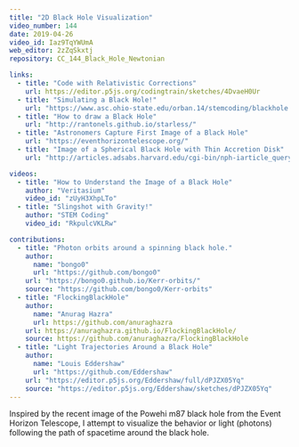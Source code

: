 ```yaml
---
title: "2D Black Hole Visualization"
video_number: 144
date: 2019-04-26
video_id: Iaz9TqYWUmA
web_editor: 2zZqSkxtj
repository: CC_144_Black_Hole_Newtonian

links:
  - title: "Code with Relativistic Corrections"
    url: https://editor.p5js.org/codingtrain/sketches/4DvaeH0Ur
  - title: "Simulating a Black Hole!"
    url: "https://www.asc.ohio-state.edu/orban.14/stemcoding/blackhole.html"
  - title: "How to draw a Black Hole"
    url: "http://rantonels.github.io/starless/"
  - title: "Astronomers Capture First Image of a Black Hole"
    url: "https://eventhorizontelescope.org/"
  - title: "Image of a Spherical Black Hole with Thin Accretion Disk"
    url: "http://articles.adsabs.harvard.edu/cgi-bin/nph-iarticle_query?1979A&A....75..228L"

videos:
  - title: "How to Understand the Image of a Black Hole"
    author: "Veritasium"
    video_id: "zUyH3XhpLTo"
  - title: "Slingshot with Gravity!"
    author: "STEM Coding"
    video_id: "RkpulcVKLRw"

contributions:
  - title: "Photon orbits around a spinning black hole."
    author:
      name: "bongo0"
      url: "https://github.com/bongo0"
    url: "https://bongo0.github.io/Kerr-orbits/"
    source: "https://github.com/bongo0/Kerr-orbits"
  - title: "FlockingBlackHole"
    author:
      name: "Anurag Hazra"
      url: https://github.com/anuraghazra
    url: https://anuraghazra.github.io/FlockingBlackHole/
    source: https://github.com/anuraghazra/FlockingBlackHole
  - title: "Light Trajectories Around a Black Hole"
    author:
      name: "Louis Eddershaw"
      url: "https://github.com/Eddershaw"
    url: "https://editor.p5js.org/Eddershaw/full/dPJZX05Yq"
    source: "https://editor.p5js.org/Eddershaw/sketches/dPJZX05Yq"
---
```


Inspired by the recent image of the Powehi m87 black hole from the Event Horizon Telescope, I attempt to visualize the behavior or light (photons) following the  path of spacetime around the black hole.
